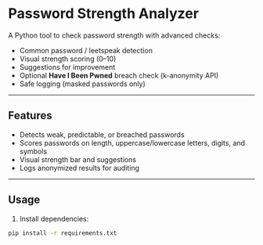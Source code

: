# Password Strength Analyzer

A Python tool to check password strength with advanced checks:

- Common password / leetspeak detection  
- Visual strength scoring (0–10)  
- Suggestions for improvement  
- Optional **Have I Been Pwned** breach check (k-anonymity API)  
- Safe logging (masked passwords only)  

---

## Features

- Detects weak, predictable, or breached passwords  
- Scores passwords on length, uppercase/lowercase letters, digits, and symbols  
- Visual strength bar and suggestions  
- Logs anonymized results for auditing  

---

## Usage

1. Install dependencies:

```bash
pip install -r requirements.txt